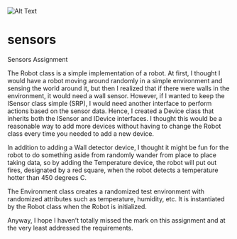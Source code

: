 ![Alt Text](https://media.giphy.com/media/XJnTUe61NGCdC0XHTr/giphy.gif)
# sensors
Sensors Assignment

The Robot class is a simple implementation of a robot. At first, I thought I would have a robot moving around randomly in a simple environment and sensing the world around it, but then I realized that if there were walls in the environment, it would need a wall sensor. However, if I wanted to keep the ISensor class simple (SRP), I would need another interface to perform actions based on the sensor data. Hence, I created a Device class that inherits both the ISensor and IDevice interfaces. I thought this would be a reasonable way to add more devices without having to change the Robot class every time you needed to add a new device.

In addition to adding a Wall detector device, I thought it might be fun for the robot to do something aside from randomly wander from place to place taking data, so by adding the Temperature device, the robot will put out fires, designated by a red square, when the robot detects a temperature hotter than 450 degrees C. 

The Environment class creates a randomized test environment with randomized attributes such as temperature, humidity, etc. It is instantiated by the Robot class when the Robot is initialized. 

Anyway, I hope I haven’t totally missed the mark on this assignment and at the very least addressed the requirements. 

